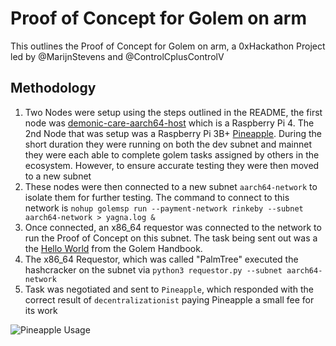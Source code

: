 # Proof of Concept for Golem on arm
This outlines the Proof of Concept for Golem on arm, a 0xHackathon Project led by @MarijnStevens and @ControlCplusControlV

## Methodology
1. Two Nodes were setup using the steps outlined in the README, the first node was [demonic-care-aarch64-host](https://golemstats.com/node/0xfc1bd14392e90b1b8dba0ff58a573ea222f406a1 "demonic-care-aarch64-host") which is a Raspberry Pi 4. The 2nd Node that was setup was a Raspberry Pi 3B+ [Pineapple](https://golemstats.com/node/0xb55013851474b24f6f9d8fefa4a75078b6754b6c). During the short duration they were running on both the dev subnet and mainnet they were each able to complete golem tasks assigned by others in the ecosystem. However, to ensure accurate testing they were then moved to a new subnet
2. These nodes were then connected to a new subnet `aarch64-network` to isolate them for further testing. The command to connect to this network is `nohup golemsp run --payment-network rinkeby --subnet aarch64-network > yagna.log &`
3. Once connected, an x86_64 requestor was connected to the network to run the Proof of Concept on this subnet. The task being sent out was a the [Hello World](https://handbook.golem.network/requestor-tutorials/hello-world) from the Golem Handbook.
4. The x86_64 Requestor, which was called "PalmTree" executed the hashcracker on the subnet via `python3 requestor.py --subnet aarch64-network`
5. Task was negotiated and sent to `Pineapple`, which responded with the correct result of `decentralizationist` paying Pineapple a small fee for its work


![Pineapple Usage](/Pineapple.png "Usage as shown on golemstats.com")
